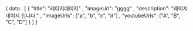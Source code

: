 {
  data : [
    {
      "title": "레이지데이지"
      , "imageUrl": "gggg"
      , "description": "레이지 데이지 입니다."
      , "imageUrls": ["a", "b", "c", "d"]
      , "youtubeUrls": ["A", "B", "C", "D"]
    }
  ]
}

